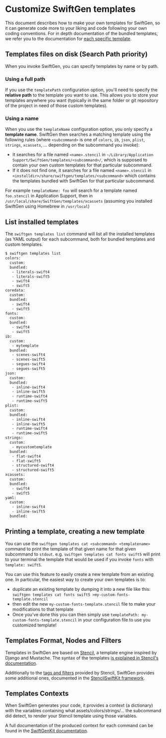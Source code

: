 # Customize SwiftGen templates

This document describes how to make your own templates for SwiftGen, so it can generate code more to your liking and code following your own coding conventions. For in depth documentation of the bundled templates, we refer you to the documentation for [each specific template](templates).

## Templates files on disk (Search Path priority)

When you invoke SwiftGen, you can specify templates by name or by path.

### Using a full path

If you use the `templatePath` configuration option, you'll need to specify the **relative path** to the template you want to use. This allows you to store your templates anywhere you want (typically in the same folder or git repository of the project in need of those custom templates).

### Using a name

When you use the `templateName` configuration option, you only specify a **template name**. SwiftGen then searches a matching template using the following rules (where `<subcommand>` is one of `colors`, `ib`, `json`, `plist`, `strings`, `xcassets`, … depending on the subcommand you invoke):

* It searches for a file named `<name>.stencil` in `~/Library/Application Support/SwiftGen/templates/<subcommand>/`, which is supposed to contain your own custom templates for that particular subcommand.
* If it does not find one, it searches for a file named `<name>.stencil` in `<installdir>/share/swiftgen/templates/<subcommand>` which contains the templates bundled with SwiftGen for that particular subcommand.

For example `templateName: foo` will search for a template named `foo.stencil` in Application Support, then in `/usr/local/share/SwiftGen/templates/xcassets` (assuming you installed SwiftGen using Homebrew in `/usr/local`)

## List installed templates

The `swiftgen templates list` command will list all the installed templates (as YAML output) for each subcommand, both for bundled templates and custom templates.

```bash
$ swiftgen templates list
colors:
  custom:
  bundled:
   - literals-swift4
   - literals-swift5
   - swift4
   - swift5
coredata:
  custom:
  bundled:
   - swift4
   - swift5
fonts:
  custom:
  bundled:
   - swift4
   - swift5
ib:
  custom:
   - mytemplate
  bundled:
   - scenes-swift4
   - scenes-swift5
   - segues-swift4
   - segues-swift5
json:
  custom:
  bundled:
   - inline-swift4
   - inline-swift5
   - runtime-swift4
   - runtime-swift5
plist:
  custom:
  bundled:
   - inline-swift4
   - inline-swift5
   - runtime-swift4
   - runtime-swift5
strings:
  custom:
   - mycustomtemplate
  bundled:
   - flat-swift4
   - flat-swift5
   - structured-swift4
   - structured-swift5
xcassets:
  custom:
  bundled:
   - swift4
   - swift5
yaml:
  custom:
   - inline-swift4
   - inline-swift5
  bundled:
```

## Printing a template, creating a new template

You can use the `swiftgen templates cat <subcommand> <templatename>` command to print the template of that given name for that given subcommand to `stdout`. e.g. `swiftgen templates cat fonts swift5` will print to your terminal the template that would be used if you invoke `fonts` with `template: swift5`.

You can use this feature to easily create a new template from an existing one.
In particular, the easiest way to create your own templates is to:

* duplicate an existing template by dumping it into a new file like this: `swiftgen templates cat fonts swift5 >my-custom-fonts-template.stencil`
* then edit the new `my-custom-fonts-template.stencil` file to make your modifications to that template
* Once you've done this you can then simply use `templatePath: my-custom-fonts-template.stencil` in your configuration file to use you customized template!

## Templates Format, Nodes and Filters

Templates in SwiftGen are based on [Stencil](https://stencil.fuller.li/), a template engine inspired by Django and Mustache. The syntax of the templates [is explained in Stencil's documentation](https://stencil.fuller.li/en/latest/templates.html).

Additionally to the [tags and filters](https://stencil.fuller.li/en/latest/builtins.html) provided by Stencil, SwiftGen provides some additional ones, documented in the [StencilSwiftKit framework](https://github.com/SwiftGen/StencilSwiftKit).

## Templates Contexts

When SwiftGen generates your code, it provides a context (a dictionary) with the variables containing what assets/colors/strings/… the subcommand did detect, to render your Stencil template using those variables.

A full documentation of the produced context for each command can be found in the [SwiftGenKit documentation](SwiftGenKit%20Contexts).
